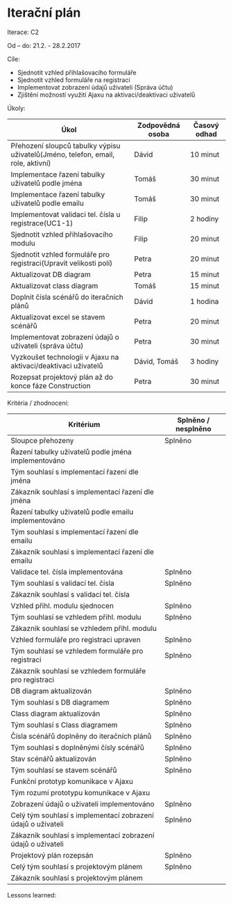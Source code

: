 <h1>Iterační plán</h1>
Iterace:  C2

Od – do:
21.2. - 28.2.2017

Cíle:
- Sjednotit vzhled přihlašovacího formuláře
- Sjednotit vzhled formuláře na registraci
- Implementovat zobrazení údajů uživateli (Správa účtu)
- Zjištění možností využití Ajaxu na aktivaci/deaktivaci uživatelů

Úkoly:

|Úkol|	Zodpovědná osoba|	Časový odhad|
|---|---|---|
|Přehození sloupců tabulky výpisu uživatelů(Jméno, telefon, email, role, aktivní)|Dávid|10 minut|
|Implementace řazení tabulky uživatelů podle jména|Tomáš|30 minut|
|Implementace řazení tabulky uživatelů podle emailu|Tomáš|30 minut|
|Implementovat validaci tel. čísla u registrace(UC1-1)|Filip|2 hodiny|
|Sjednotit vzhled přihlašovacího modulu|Filip|20 minut|
|Sjednotit vzhled formuláře pro registraci(Upravit velikosti polí)|Petra|20 minut|
|Aktualizovat DB diagram|Petra|15 minut|
|Aktualizovat class diagram|Tomáš|15 minut|
|Doplnit čísla scénářů do iteračních plánů|Dávid|1 hodina|
|Aktualizovat excel se stavem scénářů|Petra|20 minut|
|Implementovat zobrazení údajů o uživateli (správa účtu)|Petra|30 minut|
|Vyzkoušet technologii v Ajaxu na aktivaci/deaktivaci uživatelů|Dávid, Tomáš|3 hodiny|
|Rozepsat projektový plán až do konce fáze Construction|Petra|30 minut|

Kritéria / zhodnocení:

|Kritérium	|Splněno / nesplněno|
|---|---|
|Sloupce přehozeny|Splněno|
|Řazení tabulky uživatelů podle jména implementováno||
|Tým souhlasí s implementací řazení dle jména||
|Zákazník souhlasí s implementací řazení dle jména||
|Řazení tabulky uživatelů podle emailu implementováno||
|Tým souhlasí s implementací řazení dle emailu||
|Zákazník souhlasí s implementací řazení dle emailu||
|Validace tel. čísla implementována|Splněno|
|Tým souhlasí s validací tel. čísla|Splněno|
|Zákazník souhlasí s validací tel. čísla||
|Vzhled přihl. modulu sjednocen|Splněno|
|Tým souhlasí se vzhledem přihl. modulu |Splněno|
|Zákazník souhlasí se vzhledem přihl. modulu ||
|Vzhled formuláře pro registraci upraven|Splněno|
|Tým souhlasí se vzhledem formuláře pro registraci |Splněno|
|Zákazník souhlasí se vzhledem formuláře pro registraci ||
|DB diagram aktualizován|Splněno|
|Tým souhlasí s DB diagramem |Splněno|
|Class diagram aktualizován|Splněno|
|Tým souhlasí s Class diagramem|Splněno|
|Čísla scénářů doplněny do iteračních plánů|Splněno|
|Tým souhlasí s doplněnými čísly scénářů|Splněno|
|Stav scénářů aktualizován|Splněno|
|Tým souhlasí se stavem scénářů |Splněno|
|Funkční prototyp komunikace v Ajaxu||
|Tým rozumí prototypu komunikace v Ajaxu||
|Zobrazení údajů o uživateli implementováno|Splněno|
|Celý tým souhlasí s implementací zobrazení údajů o uživateli|Splněno|
|Zákazník souhlasí s implementací zobrazení údajů o uživateli||
|Projektový plán rozepsán|Splněno|
|Celý tým souhlasí s projektovým plánem|Splněno|
|Zákazník souhlasí s projektovým plánem||

Lessons learned:
